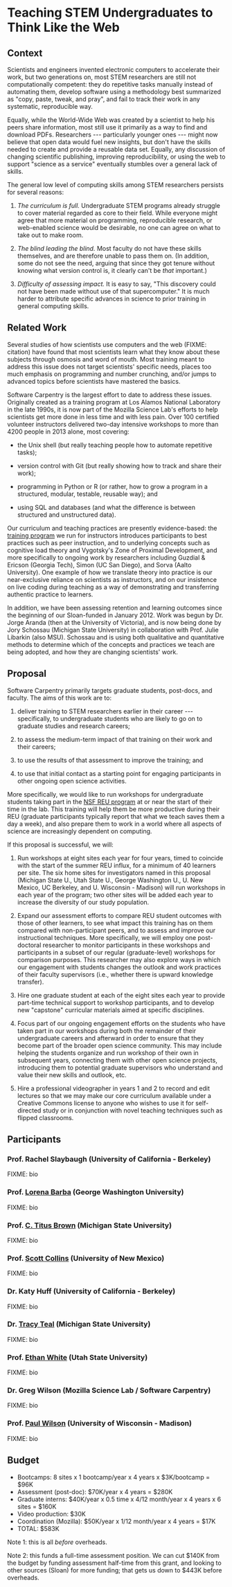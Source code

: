 # Teaching STEM Undergraduates to Think Like the Web

## Context

Scientists and engineers invented electronic computers to accelerate
their work, but two generations on, most STEM researchers are still
not computationally competent: they do repetitive tasks manually
instead of automating them, develop software using a methodology best
summarized as "copy, paste, tweak, and pray", and fail to track their
work in any systematic, reproducible way.

Equally, while the World-Wide Web was created by a scientist to help
his peers share information, most still use it primarily as a way to
find and download PDFs.  Researchers --- particularly younger ones ---
might now believe that open data would fuel new insights, but don't
have the skills needed to create and provide a reusable data set.
Equally, any discussion of changing scientific publishing, improving
reproducibility, or using the web to support "science as a service"
eventually stumbles over a general lack of skills.

The general low level of computing skills among STEM researchers
persists for several reasons:

1.  *The curriculum is full.* Undergraduate STEM programs already
    struggle to cover material regarded as core to their field.  While
    everyone might agree that more material on programming,
    reproducible research, or web-enabled science would be desirable,
    no one can agree on what to take out to make room.

2.  *The blind leading the blind.* Most faculty do not have these
    skills themselves, and are therefore unable to pass them on.  (In
    addition, some do not see the need, arguing that since they got
    tenure without knowing what version control is, it clearly can't
    be *that* important.)

3.  *Difficulty of assessing impact.* It is easy to say, "This
    discovery could not have been made without use of that
    supercomputer."  It is much harder to attribute specific advances
    in science to prior training in general computing skills.

## Related Work

Several studies of how scientists use computers and the web (FIXME:
citation) have found that most scientists learn what they know about
these subjects through osmosis and word of mouth. Most training meant
to address this issue does not target scientists' specific needs,
places too much emphasis on programming and number crunching, and/or
jumps to advanced topics before scientists have mastered the basics.

Software Carpentry is the largest effort to date to address these
issues. Originally created as a training program at Los Alamos
National Laboratory in the late 1990s, it is now part of the Mozilla
Science Lab's efforts to help scientists get more done in less time
and with less pain.  Over 100 certified volunteer instructors
delivered two-day intensive workshops to more than 4200 people in 2013
alone, most covering:

*   the Unix shell (but really teaching people how to automate
    repetitive tasks);

*   version control with Git (but really showing how to track and share
    their work);

*   programming in Python or R (or rather, how to grow a program in a
    structured, modular, testable, reusable way); and

*   using SQL and databases (and what the difference is between
    structured and unstructured data).

Our curriculum and teaching practices are presently evidence-based: the
[training program](http://teaching.software-carpentry.org) we run for
instructors introduces participants to best practices such as peer
instruction, and to underlying concepts such as cognitive load theory
and Vygotsky's Zone of Proximal Development, and more specifically to
ongoing work by researchers including Guzdial & Ericson (Georgia
Tech), Simon (UC San Diego), and Sorva (Aalto University).  One
example of how we translate theory into practice is our near-exclusive
reliance on scientists as instructors, and on our insistence on live
coding during teaching as a way of demonstrating and transferring
authentic practice to learners.

In addition, we have been assessing retention and learning outcomes
since the beginning of our Sloan-funded in January 2012.  Work was
begun by Dr. Jorge Aranda (then at the University of Victoria), and is
now being done by Jory Schossau (Michigan State University) in
collaboration with Prof. Julie Libarkin (also MSU).  Schossau and is
using both qualitative and quantitative methods to determine which of
the concepts and practices we teach are being adopted, and how they
are changing scientists' work.

## Proposal

Software Carpentry primarily targets graduate students, post-docs, and
faculty.  The aims of this work are to:

1.  deliver training to STEM researchers earlier in their career ---
    specifically, to undergraduate students who are likely to go on to
    graduate studies and research careers;

2.  to assess the medium-term impact of that training on their work
    and their careers;

3.  to use the results of that assessment to improve the training; and

4.  to use that initial contact as a starting point for engaging
    participants in other ongoing open science activities.

More specifically, we would like to run workshops for undergraduate
students taking part in the
[NSF REU program](http://www.nsf.gov/crssprgm/reu) at or near the
start of their time in the lab.  This training will help them be more
productive during their REU (graduate participants typically report
that what we teach saves them a day a week), and also prepare them to
work in a world where all aspects of science are increasingly
dependent on computing.

If this proposal is successful, we will:

1.  Run workshops at eight sites each year for four years, timed to
    coincide with the start of the summer REU influx, for a minimum of
    40 learners per site.  The six home sites for investigators named
    in this proposal (Michigan State U., Utah State U., George
    Washington U., U. New Mexico, UC Berkeley, and U. Wisconsin -
    Madison) will run workshops in each year of the program; two other
    sites will be added each year to increase the diversity of our
    study population.

2.  Expand our assessment efforts to compare REU student outcomes with
    those of other learners, to see what impact this training has on
    them compared with non-participant peers, and to assess and
    improve our instructional techniques.  More specifically, we will
    employ one post-doctoral researcher to monitor participants in
    these workshops and participants in a subset of our regular
    (graduate-level) workshops for comparison purposes.  This
    researcher may also explore ways in which our engagement with
    students changes the outlook and work practices of their faculty
    supervisors (i.e., whether there is upward knowledge transfer).

3.  Hire one graduate student at each of the eight sites each year to
    provide part-time technical support to workshop participants, and
    to develop new "capstone" curricular materials aimed at specific
    disciplines.

4.  Focus part of our ongoing engagement efforts on the students who
    have taken part in our workshops during both the remainder of
    their undergraduate careers and afterward in order to ensure that
    they become part of the broader open science community.  This may
    include helping the students organize and run workshop of their
    own in subsequent years, connecting them with other open science
    projects, introducing them to potential graduate supervisors who
    understand and value their new skills and outlook, etc.

5.  Hire a professional videographer in years 1 and 2 to record and
    edit lectures so that we may make our core curriculum available
    under a Creative Commons license to anyone who wishes to use it
    for self-directed study or in conjunction with novel teaching
    techniques such as flipped classrooms.

## Participants

### Prof. Rachel Slaybaugh (University of California - Berkeley)

FIXME: bio

### Prof. [Lorena Barba](http://lorenabarba.com/) (George Washington University)

FIXME: bio

### Prof. [C. Titus Brown](http://ged.msu.edu/) (Michigan State University)

FIXME: bio

### Prof. [Scott Collins](http://temperate.lternet.edu/collins/) (University of New Mexico)

FIXME: bio

### Dr. Katy Huff (University of California - Berkeley)

FIXME: bio

### Dr. [Tracy Teal](http://idyll.org/~tracyt/) (Michigan State University)

FIXME: bio

### Prof. [Ethan White](http://whitelab.weecology.org/) (Utah State University)

FIXME: bio

### Dr. Greg Wilson (Mozilla Science Lab / Software Carpentry)

FIXME: bio

### Prof. [Paul Wilson](http://cnerg.github.io/) (University of Wisconsin - Madison)

FIXME: bio

## Budget

*   Bootcamps: 8 sites x 1 bootcamp/year x 4 years x $3K/bootcamp = $96K
*   Assessment (post-doc): $70K/year x 4 years = $280K
*   Graduate interns: $40K/year x 0.5 time x 4/12 month/year x 4 years x 6 sites = $160K
*   Video production: $30K
*   Coordination (Mozilla): $50K/year x 1/12 month/year x 4 years = $17K
*   TOTAL: $583K

Note 1: this is all *before* overheads.

Note 2: this funds a full-time assessment position.  We can cut $140K
from the budget by funding assessment half-time from this grant, and
looking to other sources (Sloan) for more funding; that gets us down
to $443K before overheads.
